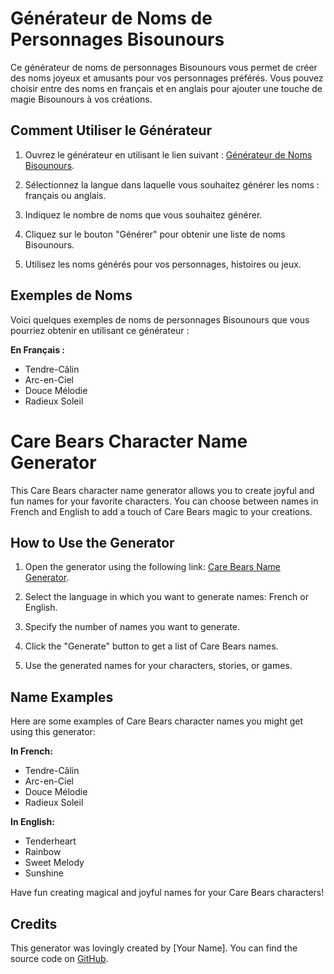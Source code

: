 # Générateur de Noms de Personnages Bisounours

Ce générateur de noms de personnages Bisounours vous permet de créer des noms joyeux et amusants pour vos personnages préférés. Vous pouvez choisir entre des noms en français et en anglais pour ajouter une touche de magie Bisounours à vos créations.

## Comment Utiliser le Générateur

1. Ouvrez le générateur en utilisant le lien suivant : [Générateur de Noms Bisounours](https://github.com/RayaneC-01/GenerateurBisounours).

2. Sélectionnez la langue dans laquelle vous souhaitez générer les noms : français ou anglais.

3. Indiquez le nombre de noms que vous souhaitez générer.

4. Cliquez sur le bouton "Générer" pour obtenir une liste de noms Bisounours.

5. Utilisez les noms générés pour vos personnages, histoires ou jeux.

## Exemples de Noms

Voici quelques exemples de noms de personnages Bisounours que vous pourriez obtenir en utilisant ce générateur :

**En Français :**

- Tendre-Câlin
- Arc-en-Ciel
- Douce Mélodie
- Radieux Soleil

# Care Bears Character Name Generator

This Care Bears character name generator allows you to create joyful and fun names for your favorite characters. You can choose between names in French and English to add a touch of Care Bears magic to your creations.

## How to Use the Generator

1. Open the generator using the following link: [Care Bears Name Generator](https://github.com/RayaneC-01/GenerateurBisounours).

2. Select the language in which you want to generate names: French or English.

3. Specify the number of names you want to generate.

4. Click the "Generate" button to get a list of Care Bears names.

5. Use the generated names for your characters, stories, or games.

## Name Examples

Here are some examples of Care Bears character names you might get using this generator:

**In French:**

- Tendre-Câlin
- Arc-en-Ciel
- Douce Mélodie
- Radieux Soleil

**In English:**

- Tenderheart
- Rainbow
- Sweet Melody
- Sunshine

Have fun creating magical and joyful names for your Care Bears characters!

## Credits

This generator was lovingly created by [Your Name]. You can find the source code on [GitHub](https://github.com/RayaneC-01/GenerateurBisounours).
